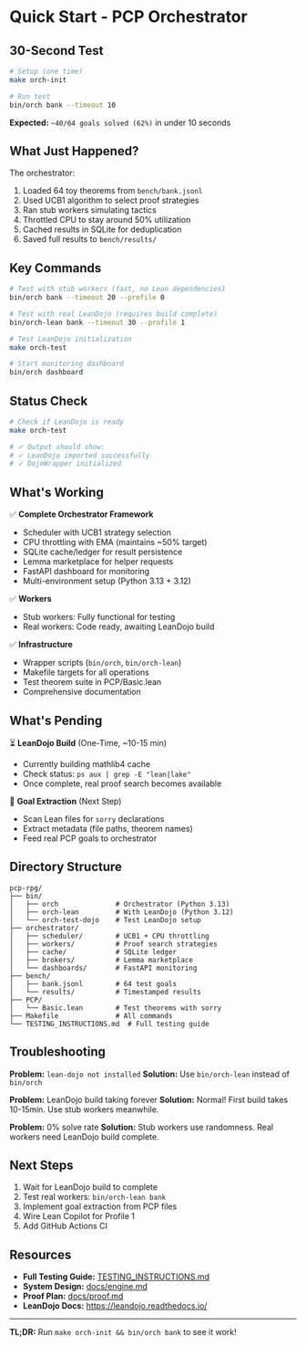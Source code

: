 # Quick Start - PCP Orchestrator

## 30-Second Test

```bash
# Setup (one time)
make orch-init

# Run test
bin/orch bank --timeout 10
```

**Expected:** `~40/64 goals solved (62%)` in under 10 seconds

## What Just Happened?

The orchestrator:
1. Loaded 64 toy theorems from `bench/bank.jsonl`
2. Used UCB1 algorithm to select proof strategies
3. Ran stub workers simulating tactics
4. Throttled CPU to stay around 50% utilization
5. Cached results in SQLite for deduplication
6. Saved full results to `bench/results/`

## Key Commands

```bash
# Test with stub workers (fast, no Lean dependencies)
bin/orch bank --timeout 20 --profile 0

# Test with real LeanDojo (requires build complete)
bin/orch-lean bank --timeout 30 --profile 1

# Test LeanDojo initialization
make orch-test

# Start monitoring dashboard
bin/orch dashboard
```

## Status Check

```bash
# Check if LeanDojo is ready
make orch-test

# ✓ Output should show:
# ✓ LeanDojo imported successfully
# ✓ DojoWrapper initialized
```

## What's Working

✅ **Complete Orchestrator Framework**
- Scheduler with UCB1 strategy selection
- CPU throttling with EMA (maintains ~50% target)
- SQLite cache/ledger for result persistence
- Lemma marketplace for helper requests
- FastAPI dashboard for monitoring
- Multi-environment setup (Python 3.13 + 3.12)

✅ **Workers**
- Stub workers: Fully functional for testing
- Real workers: Code ready, awaiting LeanDojo build

✅ **Infrastructure**
- Wrapper scripts (`bin/orch`, `bin/orch-lean`)
- Makefile targets for all operations
- Test theorem suite in PCP/Basic.lean
- Comprehensive documentation

## What's Pending

⏳ **LeanDojo Build** (One-Time, ~10-15 min)
- Currently building mathlib4 cache
- Check status: `ps aux | grep -E "lean|lake"`
- Once complete, real proof search becomes available

🔲 **Goal Extraction** (Next Step)
- Scan Lean files for `sorry` declarations
- Extract metadata (file paths, theorem names)
- Feed real PCP goals to orchestrator

## Directory Structure

```
pcp-rpg/
├── bin/
│   ├── orch              # Orchestrator (Python 3.13)
│   ├── orch-lean         # With LeanDojo (Python 3.12)
│   └── orch-test-dojo    # Test LeanDojo setup
├── orchestrator/
│   ├── scheduler/        # UCB1 + CPU throttling
│   ├── workers/          # Proof search strategies
│   ├── cache/            # SQLite ledger
│   ├── brokers/          # Lemma marketplace
│   └── dashboards/       # FastAPI monitoring
├── bench/
│   ├── bank.jsonl        # 64 test goals
│   └── results/          # Timestamped results
├── PCP/
│   └── Basic.lean        # Test theorems with sorry
├── Makefile              # All commands
└── TESTING_INSTRUCTIONS.md  # Full testing guide
```

## Troubleshooting

**Problem:** `lean-dojo not installed`
**Solution:** Use `bin/orch-lean` instead of `bin/orch`

**Problem:** LeanDojo build taking forever
**Solution:** Normal! First build takes 10-15min. Use stub workers meanwhile.

**Problem:** 0% solve rate
**Solution:** Stub workers use randomness. Real workers need LeanDojo build complete.

## Next Steps

1. Wait for LeanDojo build to complete
2. Test real workers: `bin/orch-lean bank`
3. Implement goal extraction from PCP files
4. Wire Lean Copilot for Profile 1
5. Add GitHub Actions CI

## Resources

- **Full Testing Guide:** [TESTING_INSTRUCTIONS.md](TESTING_INSTRUCTIONS.md)
- **System Design:** [docs/engine.md](docs/engine.md)
- **Proof Plan:** [docs/proof.md](docs/proof.md)
- **LeanDojo Docs:** https://leandojo.readthedocs.io/

---

**TL;DR:** Run `make orch-init && bin/orch bank` to see it work!

